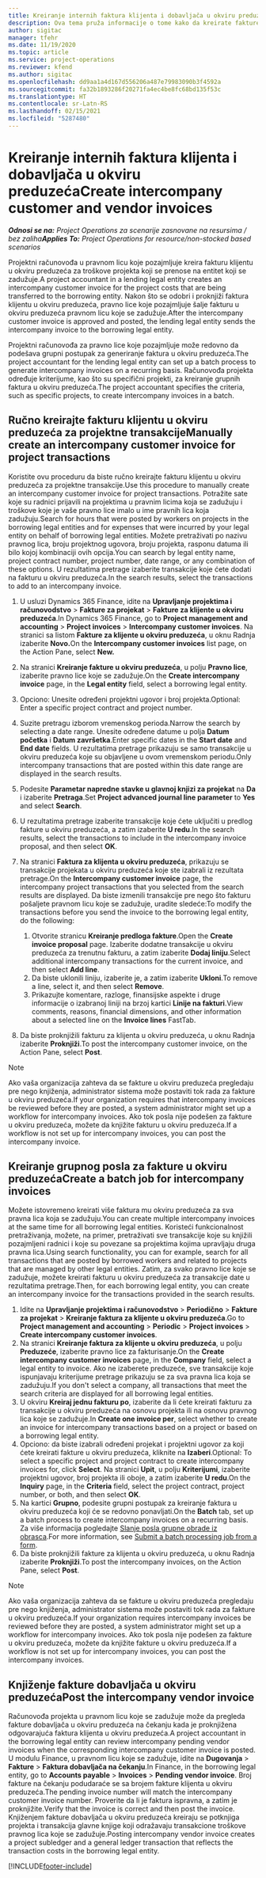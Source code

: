 ```yaml
---
title: Kreiranje internih faktura klijenta i dobavljača u okviru preduzeća
description: Ova tema pruža informacije o tome kako da kreirate fakture klijenta i dobavljača u okviru preduzećima.
author: sigitac
manager: tfehr
ms.date: 11/19/2020
ms.topic: article
ms.service: project-operations
ms.reviewer: kfend
ms.author: sigitac
ms.openlocfilehash: dd9aa1a4d167d556206a487e79983090b3f4592a
ms.sourcegitcommit: fa32b1893286f20271fa4ec4be8fc68bd135f53c
ms.translationtype: HT
ms.contentlocale: sr-Latn-RS
ms.lasthandoff: 02/15/2021
ms.locfileid: "5287480"
---
```

# <a name="create-intercompany-customer-and-vendor-invoices"></a><span data-ttu-id="e0d3e-103">Kreiranje internih faktura klijenta i dobavljača u okviru preduzeća</span><span class="sxs-lookup"><span data-stu-id="e0d3e-103">Create intercompany customer and vendor invoices</span></span>

<span data-ttu-id="e0d3e-104">_**Odnosi se na:** Project Operations za scenarije zasnovane na resursima / bez zaliha_</span><span class="sxs-lookup"><span data-stu-id="e0d3e-104">_**Applies To:** Project Operations for resource/non-stocked based scenarios_</span></span>

<span data-ttu-id="e0d3e-105">Projektni računovođa u pravnom licu koje pozajmljuje kreira fakturu klijentu u okviru preduzeća za troškove projekta koji se prenose na entitet koji se zadužuje.</span><span class="sxs-lookup"><span data-stu-id="e0d3e-105">A project accountant in a lending legal entity creates an intercompany customer invoice for the project costs that are being transferred to the borrowing entity.</span></span> <span data-ttu-id="e0d3e-106">Nakon što se odobri i proknjiži faktura klijentu u okviru preduzeća, pravno lice koje pozajmljuje šalje fakturu u okviru preduzeća pravnom licu koje se zadužuje.</span><span class="sxs-lookup"><span data-stu-id="e0d3e-106">After the intercompany customer invoice is approved and posted, the lending legal entity sends the intercompany invoice to the borrowing legal entity.</span></span>

<span data-ttu-id="e0d3e-107">Projektni računovođa za pravno lice koje pozajmljuje može redovno da podešava grupni postupak za generiranje faktura u okviru preduzeća.</span><span class="sxs-lookup"><span data-stu-id="e0d3e-107">The project accountant for the lending legal entity can set up a batch process to generate intercompany invoices on a recurring basis.</span></span> <span data-ttu-id="e0d3e-108">Računovođa projekta određuje kriterijume, kao što su specifični projekti, za kreiranje grupnih faktura u okviru preduzeća.</span><span class="sxs-lookup"><span data-stu-id="e0d3e-108">The project accountant specifies the criteria, such as specific projects, to create intercompany invoices in a batch.</span></span>

## <a name="manually-create-an-intercompany-customer-invoice-for-project-transactions"></a><span data-ttu-id="e0d3e-109">Ručno kreirajte fakturu klijentu u okviru preduzeća za projektne transakcije</span><span class="sxs-lookup"><span data-stu-id="e0d3e-109">Manually create an intercompany customer invoice for project transactions</span></span> 

<span data-ttu-id="e0d3e-110">Koristite ovu proceduru da biste ručno kreirajte fakturu klijentu u okviru preduzeća za projektne transakcije.</span><span class="sxs-lookup"><span data-stu-id="e0d3e-110">Use this procedure to manually create an intercompany customer invoice for project transactions.</span></span> <span data-ttu-id="e0d3e-111">Potražite sate koje su radnici prijavili na projektima u pravnim licima koja se zadužuju i troškove koje je vaše pravno lice imalo u ime pravnih lica koja zadužuju.</span><span class="sxs-lookup"><span data-stu-id="e0d3e-111">Search for hours that were posted by workers on projects in the borrowing legal entities and for expenses that were incurred by your legal entity on behalf of borrowing legal entities.</span></span> <span data-ttu-id="e0d3e-112">Možete pretraživati po nazivu pravnog lica, broju projektnog ugovora, broju projekta, rasponu datuma ili bilo kojoj kombinaciji ovih opcija.</span><span class="sxs-lookup"><span data-stu-id="e0d3e-112">You can search by legal entity name, project contract number, project number, date range, or any combination of these options.</span></span> <span data-ttu-id="e0d3e-113">U rezultatima pretrage izaberite transakcije koje ćete dodati na fakturu u okviru preduzeća.</span><span class="sxs-lookup"><span data-stu-id="e0d3e-113">In the search results, select the transactions to add to an intercompany invoice.</span></span>

1. <span data-ttu-id="e0d3e-114">U usluzi Dynamics 365 Finance, idite na **Upravljanje projektima i računovodstvo** > **Fakture za projekat** > **Fakture za klijente u okviru preduzeća**.</span><span class="sxs-lookup"><span data-stu-id="e0d3e-114">In Dynamics 365 Finance, go to **Project management and accounting** > **Project invoices** > **Intercompany customer invoices**.</span></span> <span data-ttu-id="e0d3e-115">Na stranici sa listom **Fakture za klijente u okviru preduzeća**, u oknu Radnja izaberite **Novo.**</span><span class="sxs-lookup"><span data-stu-id="e0d3e-115">On the **Intercompany customer invoices**  list page, on the Action Pane, select **New.**</span></span>
2. <span data-ttu-id="e0d3e-116">Na stranici **Kreiranje fakture u okviru preduzeća**, u polju **Pravno lice**, izaberite pravno lice koje se zadužuje.</span><span class="sxs-lookup"><span data-stu-id="e0d3e-116">On the **Create intercompany invoice** page, in the **Legal entity** field, select a borrowing legal entity.</span></span>
3. <span data-ttu-id="e0d3e-117">Opciono: Unesite određeni projektni ugovor i broj projekta.</span><span class="sxs-lookup"><span data-stu-id="e0d3e-117">Optional: Enter a specific project contract and project number.</span></span>
4. <span data-ttu-id="e0d3e-118">Suzite pretragu izborom vremenskog perioda.</span><span class="sxs-lookup"><span data-stu-id="e0d3e-118">Narrow the search by selecting a date range.</span></span> <span data-ttu-id="e0d3e-119">Unesite određene datume u polja **Datum početka** i **Datum završetka**.</span><span class="sxs-lookup"><span data-stu-id="e0d3e-119">Enter specific dates in the **Start date** and **End date** fields.</span></span> <span data-ttu-id="e0d3e-120">U rezultatima pretrage prikazuju se samo transakcije u okviru preduzeća koje su objavljene u ovom vremenskom periodu.</span><span class="sxs-lookup"><span data-stu-id="e0d3e-120">Only intercompany transactions that are posted within this date range are displayed in the search results.</span></span>
5. <span data-ttu-id="e0d3e-121">Podesite **Parametar napredne stavke u glavnoj knjizi za projekat** na **Da** i izaberite **Pretraga**.</span><span class="sxs-lookup"><span data-stu-id="e0d3e-121">Set **Project advanced journal line parameter** to **Yes** and select **Search**.</span></span>
6. <span data-ttu-id="e0d3e-122">U rezultatima pretrage izaberite transakcije koje ćete uključiti u predlog fakture u okviru preduzeća, a zatim izaberite **U redu**.</span><span class="sxs-lookup"><span data-stu-id="e0d3e-122">In the search results, select the transactions to include in the intercompany invoice proposal, and then select **OK**.</span></span>
7. <span data-ttu-id="e0d3e-123">Na stranici **Faktura za klijenta u okviru preduzeća**, prikazuju se transakcije projekata u okviru preduzeća koje ste izabrali iz rezultata pretrage.</span><span class="sxs-lookup"><span data-stu-id="e0d3e-123">On the **Intercompany customer invoice** page, the intercompany project transactions that you selected from the search results are displayed.</span></span> <span data-ttu-id="e0d3e-124">Da biste izmenili transakcije pre nego što fakturu pošaljete pravnom licu koje se zadužuje, uradite sledeće:</span><span class="sxs-lookup"><span data-stu-id="e0d3e-124">To modify the transactions before you send the invoice to the borrowing legal entity, do the following:</span></span>
  
    1. <span data-ttu-id="e0d3e-125">Otvorite stranicu **Kreiranje predloga fakture**.</span><span class="sxs-lookup"><span data-stu-id="e0d3e-125">Open the **Create invoice proposal** page.</span></span> <span data-ttu-id="e0d3e-126">Izaberite dodatne transakcije u okviru preduzeća za trenutnu fakturu, a zatim izaberite **Dodaj liniju**.</span><span class="sxs-lookup"><span data-stu-id="e0d3e-126">Select additional intercompany transactions for the current invoice, and then select **Add line**.</span></span>
    2. <span data-ttu-id="e0d3e-127">Da biste uklonili liniju, izaberite je, a zatim izaberite **Ukloni**.</span><span class="sxs-lookup"><span data-stu-id="e0d3e-127">To remove a line, select it, and then select **Remove**.</span></span>
    3. <span data-ttu-id="e0d3e-128">Prikazujte komentare, razloge, finansijske aspekte i druge informacije o izabranoj liniji na brzoj kartici **Linije na fakturi**.</span><span class="sxs-lookup"><span data-stu-id="e0d3e-128">View comments, reasons, financial dimensions, and other information about a selected line on the  **Invoice lines**  FastTab.</span></span>
    
8. <span data-ttu-id="e0d3e-129">Da biste proknjižili fakturu za klijenta u okviru preduzeća, u oknu Radnja izaberite **Proknjiži**.</span><span class="sxs-lookup"><span data-stu-id="e0d3e-129">To post the intercompany customer invoice, on the Action Pane, select **Post**.</span></span>

> [!NOTE]
> <span data-ttu-id="e0d3e-130">Ako vaša organizacija zahteva da se fakture u okviru preduzeća pregledaju pre nego knjiženja, administrator sistema može postaviti tok rada za fakture u okviru preduzeća.</span><span class="sxs-lookup"><span data-stu-id="e0d3e-130">If your organization requires that intercompany invoices be reviewed before they are posted, a system administrator might set up a workflow for intercompany invoices.</span></span> <span data-ttu-id="e0d3e-131">Ako tok posla nije podešen za fakture u okviru preduzeća, možete da knjižite fakturu u okviru preduzeća.</span><span class="sxs-lookup"><span data-stu-id="e0d3e-131">If a workflow is not set up for intercompany invoices, you can post the intercompany invoice.</span></span>

## <a name="create-a-batch-job-for-intercompany-invoices"></a><span data-ttu-id="e0d3e-132">Kreiranje grupnog posla za fakture u okviru preduzeća</span><span class="sxs-lookup"><span data-stu-id="e0d3e-132">Create a batch job for intercompany invoices</span></span>

<span data-ttu-id="e0d3e-133">Možete istovremeno kreirati više faktura mu okviru preduzeća za sva pravna lica koja se zadužuju.</span><span class="sxs-lookup"><span data-stu-id="e0d3e-133">You can create multiple intercompany invoices at the same time for all borrowing legal entities.</span></span> <span data-ttu-id="e0d3e-134">Koristeći funkcionalnost pretraživanja, možete, na primer, pretraživati sve transakcije koje su knjižili pozajmljeni radnici i koje su povezane sa projektima kojima upravljaju druga pravna lica.</span><span class="sxs-lookup"><span data-stu-id="e0d3e-134">Using search functionality, you can for example, search for all transactions that are posted by borrowed workers and related to projects that are managed by other legal entities.</span></span> <span data-ttu-id="e0d3e-135">Zatim, za svako pravno lice koje se zadužuje, možete kreirati fakturu u okviru preduzeća za transakcije date u rezultatima pretrage.</span><span class="sxs-lookup"><span data-stu-id="e0d3e-135">Then, for each borrowing legal entity, you can create an intercompany invoice for the transactions provided in the search results.</span></span>

1. <span data-ttu-id="e0d3e-136">Idite na **Upravljanje projektima i računovodstvo** > **Periodično** > **Fakture za projekat** > **Kreiranje faktura za klijente u okviru preduzeća**.</span><span class="sxs-lookup"><span data-stu-id="e0d3e-136">Go to **Project management and accounting** > **Periodic** > **Project invoices** > **Create intercompany customer invoices**.</span></span>
2. <span data-ttu-id="e0d3e-137">Na stranici **Kreiranje faktura za klijente u okviru preduzeća**, u polju **Preduzeće**, izaberite pravno lice za fakturisanje.</span><span class="sxs-lookup"><span data-stu-id="e0d3e-137">On the **Create intercompany customer invoices** page, in the **Company**  field, select a legal entity to invoice.</span></span> <span data-ttu-id="e0d3e-138">Ako ne izaberete preduzeće, sve transakcije koje ispunjavaju kriterijume pretrage prikazuju se za sva pravna lica koja se zadužuju.</span><span class="sxs-lookup"><span data-stu-id="e0d3e-138">If you don't select a company, all transactions that meet the search criteria are displayed for all borrowing legal entities.</span></span>
3. <span data-ttu-id="e0d3e-139">U okviru **Kreiraj jednu fakturu po**, izaberite da li ćete kreirati fakturu za transakcije u okviru preduzeća na osnovu projekta ili na osnovu pravnog lica koje se zadužuje.</span><span class="sxs-lookup"><span data-stu-id="e0d3e-139">In **Create one invoice per**, select whether to create an invoice for intercompany transactions based on a project or based on a borrowing legal entity.</span></span>
4. <span data-ttu-id="e0d3e-140">Opciono: da biste izabrali određeni projekat i projektni ugovor za koji ćete kreirati fakture u okviru preduzeća, kliknite na **Izaberi**.</span><span class="sxs-lookup"><span data-stu-id="e0d3e-140">Optional: To select a specific project and project contract to create intercompany invoices for, click **Select**.</span></span> <span data-ttu-id="e0d3e-141">Na stranici **Upit**, u polju **Kriterijumi**, izaberite projektni ugovor, broj projekta ili oboje, a zatim izaberite **U redu**.</span><span class="sxs-lookup"><span data-stu-id="e0d3e-141">On the **Inquiry** page, in the **Criteria** field, select the project contract, project number, or both, and then select **OK**.</span></span>
5. <span data-ttu-id="e0d3e-142">Na kartici **Grupno**, podesite grupni postupak za kreiranje faktura u okviru preduzeća koji će se redovno ponavljati.</span><span class="sxs-lookup"><span data-stu-id="e0d3e-142">On the **Batch** tab, set up a batch process to create intercompany invoices on a recurring basis.</span></span> <span data-ttu-id="e0d3e-143">Za više informacija pogledajte [Slanje posla grupne obrade iz obrasca](https://docs.microsoft.com/dynamicsax-2012/appuser-itpro/submit-a-batch-processing-job-from-a-form).</span><span class="sxs-lookup"><span data-stu-id="e0d3e-143">For more information, see [Submit a batch processing job from a form](https://docs.microsoft.com/dynamicsax-2012/appuser-itpro/submit-a-batch-processing-job-from-a-form).</span></span>
6. <span data-ttu-id="e0d3e-144">Da biste proknjižili fakture za klijenta u okviru preduzeća, u oknu Radnja izaberite **Proknjiži**.</span><span class="sxs-lookup"><span data-stu-id="e0d3e-144">To post the intercompany invoices, on the Action Pane, select **Post**.</span></span>

> [!NOTE]
> <span data-ttu-id="e0d3e-145">Ako vaša organizacija zahteva da se fakture u okviru preduzeća pregledaju pre nego knjiženja, administrator sistema može postaviti tok rada za fakture u okviru preduzeća.</span><span class="sxs-lookup"><span data-stu-id="e0d3e-145">If your organization requires intercompany invoices be reviewed before they are posted, a system administrator might set up a workflow for intercompany invoices.</span></span> <span data-ttu-id="e0d3e-146">Ako tok posla nije podešen za fakture u okviru preduzeća, možete da knjižite fakture u okviru preduzeća.</span><span class="sxs-lookup"><span data-stu-id="e0d3e-146">If a workflow is not set up for intercompany invoices, you can post the intercompany invoices.</span></span>

## <a name="post-the-intercompany-vendor-invoice"></a><span data-ttu-id="e0d3e-147">Knjiženje fakture dobavljača u okviru preduzeća</span><span class="sxs-lookup"><span data-stu-id="e0d3e-147">Post the intercompany vendor invoice</span></span>

<span data-ttu-id="e0d3e-148">Računovođa projekta u pravnom licu koje se zadužuje može da pregleda fakture dobavljača u okviru preduzeća na čekanju kada je proknjižena odgovarajuća faktura klijenta u okviru preduzeća.</span><span class="sxs-lookup"><span data-stu-id="e0d3e-148">A project accountant in the borrowing legal entity can review intercompany pending vendor invoices when the corresponding intercompany customer invoice is posted.</span></span> <span data-ttu-id="e0d3e-149">U modulu Finance, u pravnom licu koje se zadužuje, idite na **Dugovanja** > **Fakture** > **Faktura dobavljača na čekanju**.</span><span class="sxs-lookup"><span data-stu-id="e0d3e-149">In Finance, in the borrowing legal entity, go to **Accounts payable** > **Invoices** > **Pending vendor invoice**.</span></span> <span data-ttu-id="e0d3e-150">Broj fakture na čekanju podudaraće se sa brojem fakture klijenta u okviru preduzeća.</span><span class="sxs-lookup"><span data-stu-id="e0d3e-150">The pending invoice number will match the intercompany customer invoice number.</span></span> <span data-ttu-id="e0d3e-151">Proverite da li je faktura ispravna, a zatim je proknjižite.</span><span class="sxs-lookup"><span data-stu-id="e0d3e-151">Verify that the invoice is correct and then post the invoice.</span></span> <span data-ttu-id="e0d3e-152">Knjiženjem fakture dobavljača u okviru preduzeća kreiraju se potknjiga projekta i transakcija glavne knjige koji odražavaju transakcione troškove pravnog lica koje se zadužuje.</span><span class="sxs-lookup"><span data-stu-id="e0d3e-152">Posting intercompany vendor invoice creates a project subledger and a general ledger transaction that reflects the transaction costs in the borrowing legal entity.</span></span>


[!INCLUDE[footer-include](../includes/footer-banner.md)]